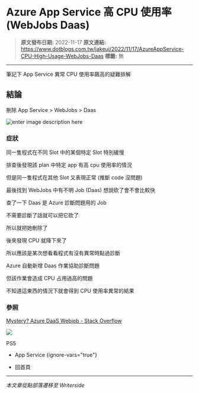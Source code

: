 # Azure App Service 高 CPU 使用率 (WebJobs Daas)

> **原文發布日期:** 2022-11-17
> **原文連結:** https://www.dotblogs.com.tw/jakeuj/2022/11/17/AzureAppService-CPU-High-Usage-WebJobs-Daas
> **標籤:** 無

---

筆記下 App Service 異常 CPU 使用率飆高的疑難排解

## 結論

刪除 App Service > WebJobs > Daas

![enter image description here](https://i.stack.imgur.com/YeKgh.jpg)

### 症狀

同一隻程式在不同 Slot 中的某個特定 Slot 特別緩慢

排查後發現該 plan 中特定 app 有高 cpu 使用率的情況

但是同一隻程式在其他 Slot 又表現正常 (推斷 code 沒問題)

最後找到 WebJobs 中有不明 Job (Daas) 想說砍了會不會比較快

查了一下 Daas 是 Azure 診斷問題用的 Job

不需要診斷了話就可以把它砍了

所以就把她刪除了

後來發現 CPU 就降下來了

所以應該是某次想看看程式有沒有異常時點過診斷

Azure 自動新增 Daas 作業協助診斷問題

但該作業會造成 CPU 占用過高的問題

不知道這東西的情況下就會得到 CPU 使用率異常的結果

### 參照

[Mystery? Azure DaaS Webjob - Stack Overflow](https://stackoverflow.com/questions/53242391/mystery-azure-daas-webjob)

![](https://card.psnprofiles.com/1/jakeuj.png)

PS5

* App Service
{ignore-vars="true"}

* 回首頁

---

*本文章從點部落遷移至 Writerside*
